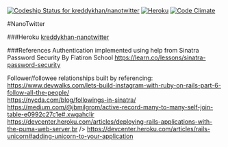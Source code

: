[ ![Codeship Status for kreddykhan/nanotwitter](https://codeship.com/projects/52e0fe00-909f-0134-b16b-6e4574ccc4bb/status?branch=master)](https://app.codeship.com/projects/185785)
[ ![Heroku](https://heroku-badge.herokuapp.com/?app=kreddykhan-nanotwitter)](https://kreddykhan-nanotwitter.herokuapp.com)
[ ![Code Climate](https://codeclimate.com/github/kreddykhan/nanotwitter/badges/gpa.svg)](https://codeclimate.com/github/kreddykhan/nanotwitter)

#NanoTwitter

###Heroku
[kreddykhan-nanotwitter](https://kreddykhan-nanotwitter.herokuapp.com/)

###References
Authentication implemented using help from Sinatra Password Security By Flatiron School
https://learn.co/lessons/sinatra-password-security

Follower/followee relationships built by referencing:<br />
https://www.devwalks.com/lets-build-instagram-with-ruby-on-rails-part-6-follow-all-the-people/<br />
https://nycda.com/blog/followings-in-sinatra/<br />
https://medium.com/@jbmilgrom/active-record-many-to-many-self-join-table-e0992c27c1e#.xwgahclir<br />
https://devcenter.heroku.com/articles/deploying-rails-applications-with-the-puma-web-server,br />
https://devcenter.heroku.com/articles/rails-unicorn#adding-unicorn-to-your-application

